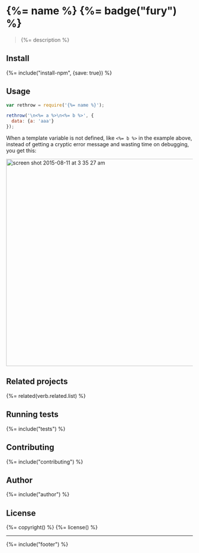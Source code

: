 # {%= name %} {%= badge("fury") %}

> {%= description %}

## Install
{%= include("install-npm", {save: true}) %}

## Usage

```js
var rethrow = require('{%= name %}');

rethrow('\n<%= a %>\n<%= b %>', {
  data: {a: 'aaa'}
});
```

When a template variable is not defined, like `<%= b %>` in the example above, instead of getting a cryptic error message and wasting time on debugging, you get this:

<img width="560" alt="screen shot 2015-08-11 at 3 35 27 am" src="https://cloud.githubusercontent.com/assets/383994/9192549/101ba4b6-3fda-11e5-8a4f-6a03853dacd9.png">


## Related projects
{%= related(verb.related.list) %}  

## Running tests
{%= include("tests") %}

## Contributing
{%= include("contributing") %}

## Author
{%= include("author") %}

## License
{%= copyright() %}
{%= license() %}

***

{%= include("footer") %}

